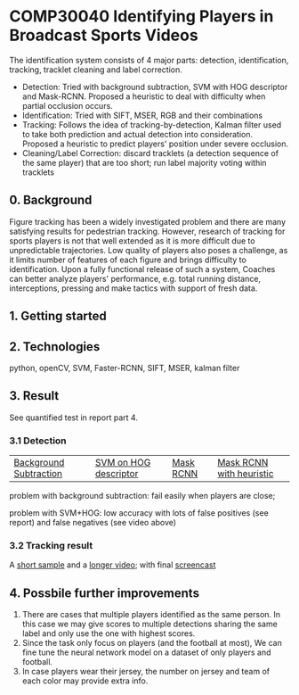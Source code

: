 # COMP30040 Identifying Players in Broadcast Sports Videos
The identification system consists of 4 major parts: detection, identification, tracking, tracklet cleaning and label correction.
 - Detection: Tried with background subtraction, SVM with HOG descriptor and Mask-RCNN. Proposed a heuristic to deal with difficulty when partial occlusion occurs.
 - Identification: Tried with SIFT, MSER, RGB and their combinations
 - Tracking: Follows the idea of tracking-by-detection, Kalman filter used to take both prediction and actual detection into consideration. Proposed a heuristic to predict players' position under severe occlusion.
 - Cleaning/Label Correction: discard tracklets (a detection sequence of the same player) that are too short; run label majority voting within tracklets

## 0. Background
Figure tracking has been a widely investigated problem and there are many satisfying results for pedestrian tracking. However, research of tracking for
sports players is not that well extended as it is more difficult due to unpredictable trajectories. Low quality of players also poses a challenge, as it limits number of features of each figure and brings difficulty to identification.
Upon a fully functional release of such a system, Coaches can better analyze players' performance, e.g. total running distance, interceptions, pressing and make tactics with support of fresh data.

## 1. Getting started

## 2. Technologies
python, openCV, SVM, Faster-RCNN, SIFT, MSER, kalman filter

## 3. Result
See quantified test in report part 4. 
### 3.1 Detection
<table>
    <tr>
        <td><a href="https://youtu.be/E42bov8eKG4">Background Subtraction</a></td>
        <td><a href="https://youtu.be/NFJGG6RujWI">SVM on HOG descriptor</a></td>
        <td><a href="https://youtu.be/s_j1o5R5tOo">Mask RCNN</a></td>
        <td><a href="https://youtu.be/zu8DvtoVZTs">Mask RCNN with heuristic</a></td>
    </tr>
</table>
problem with background subtraction: fail easily when players are close;

problem with SVM+HOG: low accuracy with lots of false positives (see report) and false negatives (see video above)

### 3.2 Tracking result
A [short sample](https://youtu.be/91GWq3lQm2Q) and a [longer video](https://youtu.be/CocZy02Ttpw); with final [screencast](https://youtu.be/AA-iH8KUEHI)

## 4. Possbile further improvements
1. There are cases that multiple players identified as the same person. In this case we may give scores to multiple detections sharing the same label and only use the one with highest scores.
2. Since the task only focus on players (and the football at most), We can fine tune the neural network model on a dataset of only players and football.
3. In case players wear their jersey, the number on jersey and team of each color may provide extra info.